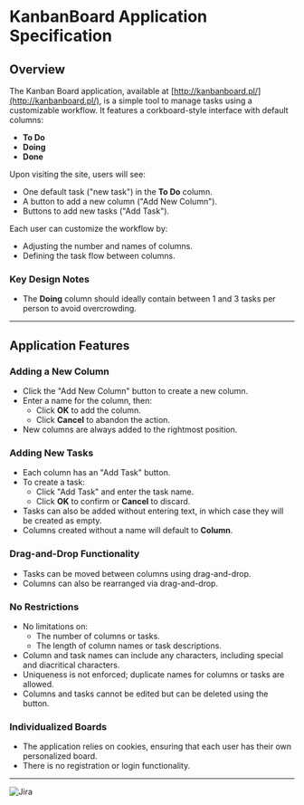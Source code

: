 # KanbanBoard Application Specification

## Overview
The Kanban Board application, available at [http://kanbanboard.pl/](http://kanbanboard.pl/), is a simple tool to manage tasks using a customizable workflow. It features a corkboard-style interface with default columns:

- **To Do**
- **Doing**
- **Done**

Upon visiting the site, users will see:
- One default task ("new task") in the **To Do** column.
- A button to add a new column ("Add New Column").
- Buttons to add new tasks ("Add Task").

Each user can customize the workflow by:
- Adjusting the number and names of columns.
- Defining the task flow between columns.

### Key Design Notes
- The **Doing** column should ideally contain between 1 and 3 tasks per person to avoid overcrowding.

---

## Application Features

### Adding a New Column
- Click the "Add New Column" button to create a new column.
- Enter a name for the column, then:
  - Click **OK** to add the column.
  - Click **Cancel** to abandon the action.
- New columns are always added to the rightmost position.

### Adding New Tasks
- Each column has an "Add Task" button.
- To create a task:
  - Click "Add Task" and enter the task name.
  - Click **OK** to confirm or **Cancel** to discard.
- Tasks can also be added without entering text, in which case they will be created as empty.
- Columns created without a name will default to **Column**.

### Drag-and-Drop Functionality
- Tasks can be moved between columns using drag-and-drop.
- Columns can also be rearranged via drag-and-drop.

### No Restrictions
- No limitations on:
  - The number of columns or tasks.
  - The length of column names or task descriptions.
- Column and task names can include any characters, including special and diacritical characters.
- Uniqueness is not enforced; duplicate names for columns or tasks are allowed.
- Columns and tasks cannot be edited but can be deleted using the **<X>** button.

### Individualized Boards
- The application relies on cookies, ensuring that each user has their own personalized board.
- There is no registration or login functionality.

---

 <td><img src="https://img.shields.io/badge/Jira-%2300055A?style=flat&logo=jira&logoColor=white" alt="Jira" /></td>

